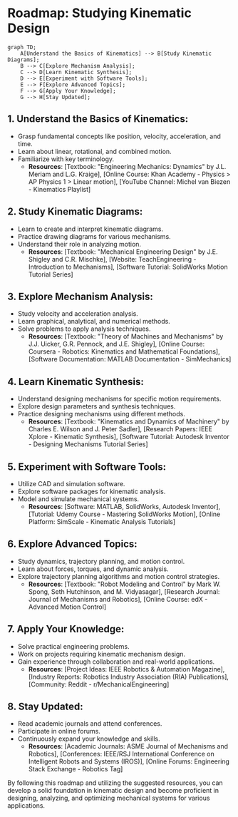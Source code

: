 # Roadmap: Studying Kinematic Design

```mermaid
graph TD;
    A[Understand the Basics of Kinematics] --> B[Study Kinematic Diagrams];
    B --> C[Explore Mechanism Analysis];
    C --> D[Learn Kinematic Synthesis];
    D --> E[Experiment with Software Tools];
    E --> F[Explore Advanced Topics];
    F --> G[Apply Your Knowledge];
    G --> H[Stay Updated];
```

## 1. Understand the Basics of Kinematics:
- Grasp fundamental concepts like position, velocity, acceleration, and time.
- Learn about linear, rotational, and combined motion.
- Familiarize with key terminology.
  - **Resources**: [Textbook: "Engineering Mechanics: Dynamics" by J.L. Meriam and L.G. Kraige], [Online Course: Khan Academy - Physics > AP Physics 1 > Linear motion], [YouTube Channel: Michel van Biezen - Kinematics Playlist]

## 2. Study Kinematic Diagrams:
- Learn to create and interpret kinematic diagrams.
- Practice drawing diagrams for various mechanisms.
- Understand their role in analyzing motion.
  - **Resources**: [Textbook: "Mechanical Engineering Design" by J.E. Shigley and C.R. Mischke], [Website: TeachEngineering - Introduction to Mechanisms], [Software Tutorial: SolidWorks Motion Tutorial Series]

## 3. Explore Mechanism Analysis:
- Study velocity and acceleration analysis.
- Learn graphical, analytical, and numerical methods.
- Solve problems to apply analysis techniques.
  - **Resources**: [Textbook: "Theory of Machines and Mechanisms" by J.J. Uicker, G.R. Pennock, and J.E. Shigley], [Online Course: Coursera - Robotics: Kinematics and Mathematical Foundations], [Software Documentation: MATLAB Documentation - SimMechanics]

## 4. Learn Kinematic Synthesis:
- Understand designing mechanisms for specific motion requirements.
- Explore design parameters and synthesis techniques.
- Practice designing mechanisms using different methods.
  - **Resources**: [Textbook: "Kinematics and Dynamics of Machinery" by Charles E. Wilson and J. Peter Sadler], [Research Papers: IEEE Xplore - Kinematic Synthesis], [Software Tutorial: Autodesk Inventor - Designing Mechanisms Tutorial Series]

## 5. Experiment with Software Tools:
- Utilize CAD and simulation software.
- Explore software packages for kinematic analysis.
- Model and simulate mechanical systems.
  - **Resources**: [Software: MATLAB, SolidWorks, Autodesk Inventor], [Tutorial: Udemy Course - Mastering SolidWorks Motion], [Online Platform: SimScale - Kinematic Analysis Tutorials]

## 6. Explore Advanced Topics:
- Study dynamics, trajectory planning, and motion control.
- Learn about forces, torques, and dynamic analysis.
- Explore trajectory planning algorithms and motion control strategies.
  - **Resources**: [Textbook: "Robot Modeling and Control" by Mark W. Spong, Seth Hutchinson, and M. Vidyasagar], [Research Journal: Journal of Mechanisms and Robotics], [Online Course: edX - Advanced Motion Control]

## 7. Apply Your Knowledge:
- Solve practical engineering problems.
- Work on projects requiring kinematic mechanism design.
- Gain experience through collaboration and real-world applications.
  - **Resources**: [Project Ideas: IEEE Robotics & Automation Magazine], [Industry Reports: Robotics Industry Association (RIA) Publications], [Community: Reddit - r/MechanicalEngineering]

## 8. Stay Updated:
- Read academic journals and attend conferences.
- Participate in online forums.
- Continuously expand your knowledge and skills.
  - **Resources**: [Academic Journals: ASME Journal of Mechanisms and Robotics], [Conferences: IEEE/RSJ International Conference on Intelligent Robots and Systems (IROS)], [Online Forums: Engineering Stack Exchange - Robotics Tag]

By following this roadmap and utilizing the suggested resources, you can develop a solid foundation in kinematic design and become proficient in designing, analyzing, and optimizing mechanical systems for various applications.

